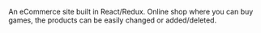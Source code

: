 An eCommerce site built in React/Redux. 
Online shop where you can buy games, the products can be easily changed or added/deleted.

